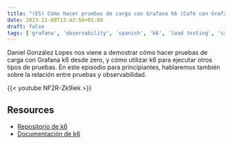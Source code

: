 ```yaml
---
title: "(ES) Cómo hacer pruebas de carga con Grafana k6 (Café con Grafana #003)"
date: 2023-11-08T13:43:50+01:00
draft: false
tags: ['grafana', 'observability', 'spanish', 'k6', 'load testing', 'café con grafana', 'performance']
---
```

Daniel González Lopes nos viene a demostrar cómo hacer pruebas de carga con Grafana k6 desde zero, y cómo utilizar k6 para ejecutar otros tipos de pruebas. En este episodio para principiantes, hablaremos también sobre la relación entre pruebas y observabilidad.

{{< youtube NF2R-Zk9iek >}}

## Resources

- [Repositorio de k6](https://github.com/grafana/k6)
- [Documentación de k6](https://grafana.com/docs/k6/latest/)
